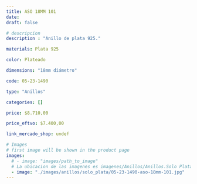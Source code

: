 ```yaml
---
title: ASO 18MM 101
date: 
draft: false

# descripcion
description : "Anillo de plata 925."

materials: Plata 925

color: Plateado

dimensions: "18mm diámetro"

code: 05-23-1490

type: "Anillos"

categories: []

price: $8.710,00

price_eftvo: $7.400,00

link_mercado_shop: undef

# Images
# first image will be shown in the product page
images:
  # - image: "images/path_to_image"
  # La ubicacion de las imagenes es imagenes/Anillos/Anillos.Solo Plata/05-23-1490-aso-18mm-101
  - image: "./images/anillos/solo_plata/05-23-1490-aso-18mm-101.jpg"
---
```

